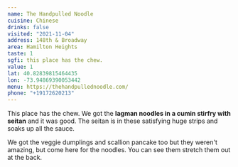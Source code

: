 ```yaml
---
name: The Handpulled Noodle
cuisine: Chinese
drinks: false
visited: "2021-11-04"
address: 148th & Broadway
area: Hamilton Heights
taste: 1
sgfi: this place has the chew.
value: 1
lat: 40.82839815464435
lon: -73.94869390053442
menu: https://thehandpullednoodle.com/
phone: "+19172620213"
---
```


This place has the chew. We got the **lagman noodles in a cumin stirfry with seitan** and it was good. The seitan is in these satisfying huge strips and  soaks up all the sauce.

We got the veggie dumplings and scallion pancake too but they weren't amazing, but come here for the noodles. You can see them stretch them out at the back.
